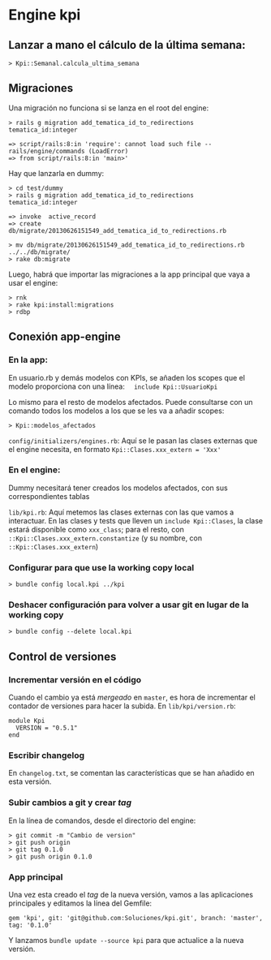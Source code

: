 # Engine kpi

## Lanzar a mano el cálculo de la última semana:

    > Kpi::Semanal.calcula_ultima_semana

## Migraciones

Una migración no funciona si se lanza en el root del engine:

    > rails g migration add_tematica_id_to_redirections tematica_id:integer

    => script/rails:8:in 'require': cannot load such file -- rails/engine/commands (LoadError)
    => from script/rails:8:in 'main>'

Hay que lanzarla en dummy:

    > cd test/dummy
    > rails g migration add_tematica_id_to_redirections tematica_id:integer

    => invoke  active_record
    => create    db/migrate/20130626151549_add_tematica_id_to_redirections.rb

    > mv db/migrate/20130626151549_add_tematica_id_to_redirections.rb ../../db/migrate/
    > rake db:migrate


Luego, habrá que importar las migraciones a la app principal que vaya a usar el engine:

    > rnk
    > rake kpi:install:migrations
    > rdbp

## Conexión app-engine

### En la app:

En usuario.rb y demás modelos con KPIs, se añaden los scopes que el modelo proporciona con una línea:
`  include Kpi::UsuarioKpi`

Lo mismo para el resto de modelos afectados.
Puede consultarse con un comando todos los modelos a los que se les va a añadir scopes:

    > Kpi::modelos_afectados

`config/initializers/engines.rb`: Aquí se le pasan las clases externas que el engine necesita, en formato `Kpi::Clases.xxx_extern = 'Xxx'`


### En el engine:

Dummy necesitará tener creados los modelos afectados, con sus correspondientes tablas

`lib/kpi.rb`: Aquí metemos las clases externas con las que vamos a interactuar.
En las clases y tests que lleven un `include Kpi::Clases`, la clase estará disponible como `xxx_class`; para el resto, con `::Kpi::Clases.xxx_extern.constantize` (y su nombre, con `::Kpi::Clases.xxx_extern`)


### Configurar para que use la working copy local

    > bundle config local.kpi ../kpi

### Deshacer configuración para volver a usar git en lugar de la working copy

    > bundle config --delete local.kpi

## Control de versiones

### Incrementar versión en el código

Cuando el cambio ya está _mergeado_ en `master`, es hora de incrementar el contador de versiones para hacer la subida. En `lib/kpi/version.rb`:

    module Kpi
      VERSION = "0.5.1"
    end

### Escribir changelog

En `changelog.txt`, se comentan las características que se han añadido en esta versión.

###  Subir cambios a git y crear _tag_

En la línea de comandos, desde el directorio del engine:

    > git commit -m "Cambio de version"
    > git push origin
    > git tag 0.1.0
    > git push origin 0.1.0

### App principal

Una vez esta creado el _tag_ de la nueva versión, vamos a las aplicaciones principales y editamos la línea del Gemfile:

    gem 'kpi', git: 'git@github.com:Soluciones/kpi.git', branch: 'master', tag: '0.1.0'


Y lanzamos `bundle update --source kpi` para que actualice a la nueva versión.
